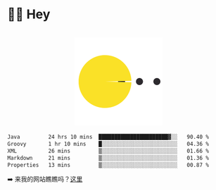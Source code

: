 
# 👋🏻 Hey
<div align="center">
	<br>
	<img src="https://raw.githubusercontent.com/Aniket965/Aniket965/master/pacman.svg?sanitize=true" width="200" height="200">
	<br>
</div>

<!--START_SECTION:waka-->
```text
Java         24 hrs 10 mins  ██████████████████████▓░░   90.40 % 
Groovy       1 hr 10 mins    █░░░░░░░░░░░░░░░░░░░░░░░░   04.36 % 
XML          26 mins         ▒░░░░░░░░░░░░░░░░░░░░░░░░   01.66 % 
Markdown     21 mins         ▒░░░░░░░░░░░░░░░░░░░░░░░░   01.36 % 
Properties   13 mins         ▒░░░░░░░░░░░░░░░░░░░░░░░░   00.87 % 
```
<!--END_SECTION:waka-->

 ➡️  来我的网站瞧瞧吗？[这里](https://www.shaolongfei.com)
